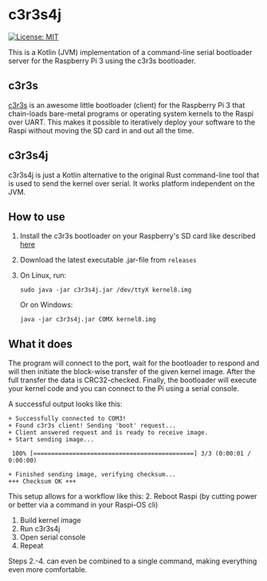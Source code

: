 # c3r3s4j
[![License: MIT](https://img.shields.io/badge/License-MIT-yellow.svg)](https://opensource.org/licenses/MIT)

This is a Kotlin (JVM) implementation of a command-line serial bootloader server for the Raspberry Pi 3 using the c3r3s bootloader.

## c3r3s
[c3r3s](https://github.com/robey/c3r3s) is an awesome little bootloader (client) for the Raspberry Pi 3 that chain-loads 
bare-metal programs or operating system kernels to the Raspi over UART. This makes it possible to iteratively deploy your software
to the Raspi without moving the SD card in and out all the time. 

## c3r3s4j
c3r3s4j is just a Kotlin alternative to the original Rust command-line tool that is used to send the kernel over serial. 
It works platform independent on the JVM.

## How to use

1. Install the c3r3s bootloader on your Raspberry's SD card like described [here](https://github.com/robey/c3r3s#how-to-use)
1. Download the latest executable .jar-file from `releases`
2. On Linux, run:

   ```
   sudo java -jar c3r3s4j.jar /dev/ttyX kernel8.img
   ```
   Or on Windows:
   ```
   java -jar c3r3s4j.jar COMX kernel8.img
   ```
   
## What it does   

The program will connect to the port, wait for the bootloader to respond and will then initiate the block-wise transfer of the given kernel image.
After the full transfer the data is CRC32-checked. Finally, the bootloader will execute your kernel code and you can connect to the Pi using a serial console.  

A successful output looks like this:

```
+ Successfully connected to COM3!
+ Found c3r3s client! Sending 'boot' request...
+ Client answered request and is ready to receive image.
+ Start sending image...

 100% [=============================================] 3/3 (0:00:01 / 0:00:00)

+ Finished sending image, verifying checksum...
+++ Checksum OK +++
```

This setup allows for a workflow like this:
2. Reboot Raspi (by cutting power or better via a command in your Raspi-OS cli)
1. Build kernel image
3. Run c3r3s4j
4. Open serial console
5. Repeat

Steps 2.-4. can even be combined to a single command, making everything even more comfortable.
